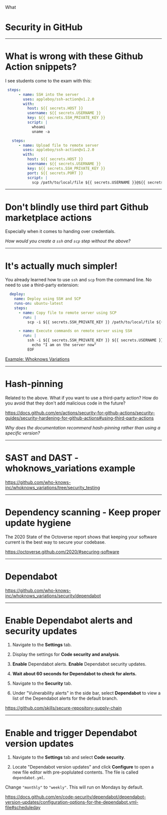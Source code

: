 What 
<div class="title-card">
    <h1>Security in GitHub</h1>
</div>

---

# What is wrong with these Github Action snippets?

I see students come to the exam with this:

```yaml
 steps:
      - name: SSH into the server
        uses: appleboy/ssh-action@v1.2.0
        with:
          host: ${{ secrets.HOST }}
          username: ${{ secrets.USERNAME }}
          key: ${{ secrets.SSH_PRIVATE_KEY }}
          script: |
            whoami
            uname -a
```

```yaml
   steps:
      - name: Upload file to remote server
        uses: appleboy/ssh-action@v1.2.0
        with:
          host: ${{ secrets.HOST }}
          username: ${{ secrets.USERNAME }}
          key: ${{ secrets.SSH_PRIVATE_KEY }}
          port: ${{ secrets.PORT }}
          script: |
            scp /path/to/local/file ${{ secrets.USERNAME }}@${{ secrets.HOST }}:/path/to/remote/destination
```

---

# Don't blindly use third part Github marketplace actions

Especially when it comes to handing over credentials. 

*How would you create a `ssh` and `scp` step without the above?*

---

# It's actually much simpler!

You already learned how to use `ssh` and `scp` from the command line. No need to use a third-party extension:

```yaml
  deploy:
    name: Deploy using SSH and SCP
    runs-on: ubuntu-latest
    steps:
      - name: Copy file to remote server using SCP
        run: |
          scp -i ${{ secrets.SSH_PRIVATE_KEY }} /path/to/local/file ${{ secrets.USERNAME }}@${{ secrets.HOST }}:/path/to/remote/destination

      - name: Execute commands on remote server using SSH
        run: |
          ssh -i ${{ secrets.SSH_PRIVATE_KEY }} ${{ secrets.USERNAME }}@${{ secrets.HOST }} << 'EOF'
            echo "I am on the server now"
          EOF
```

[Example: Whoknows Variations](https://github.com/who-knows-inc/whoknows_variations/blob/continuous_deployment/.github/workflows/continuous_delivery_deployment.yaml#L85)


---

# Hash-pinning

Related to the above. What if you want to use a third-party action? How do you avoid that they don't add malicious code in the future?

https://docs.github.com/en/actions/security-for-github-actions/security-guides/security-hardening-for-github-actions#using-third-party-actions

*Why does the documentation recommend hash-pinning rather than using a specific version?*

---

# SAST and DAST - whoknows_variations example

https://github.com/who-knows-inc/whoknows_variations/tree/security_testing


---

# Dependency scanning - Keep proper update hygiene

The 2020 State of the Octoverse report shows that keeping your software current is the best way to secure your codebase. 

https://octoverse.github.com/2020/#securing-software

---


# Dependabot

https://github.com/who-knows-inc/whoknows_variations/security/dependabot

---

# Enable Dependabot alerts and security updates

1. Navigate to the **Settings** tab.

2. Display the settings for **Code security and analysis**.

3. **Enable** Dependabot alerts. **Enable** Dependabot security updates.

4. **Wait about 60 seconds for Dependabot to check for alerts.**

5. Navigate to the **Security** tab.

6. Under "Vulnerability alerts" in the side bar, select **Dependabot** to view a list of the Dependabot alerts for the default branch.

https://github.com/skills/secure-repository-supply-chain

---

# Enable and trigger Dependabot version updates

1. Navigate to the **Settings** tab and select **Code security**.

2. Locate "Dependabot version updates" and click **Configure** to open a new file editor with pre-poplulated contents. The file is called `dependabot.yml`.

Change `"monthly"` to `"weekly"`. This will run on Mondays by default. 

https://docs.github.com/en/code-security/dependabot/dependabot-version-updates/configuration-options-for-the-dependabot.yml-file#scheduleday

